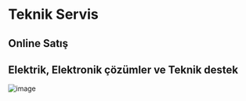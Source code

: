 # Teknik Servis
## Online Satış
## Elektrik, Elektronik çözümler ve Teknik destek
![image](https://github.com/Teknik24/Web/assets/151061166/52bbf32c-22d1-4108-bcb9-67bb484aac7e)
